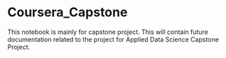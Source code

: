 # Coursera_Capstone
This notebook is mainly for capstone project.
This will contain future documentation related to the project for Applied Data Science Capstone Project.
